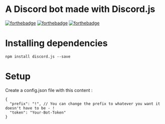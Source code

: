 # A Discord bot made with Discord.js
[![forthebadge](https://forthebadge.com/images/badges/built-with-love.svg)](https://forthebadge.com)
[![forthebadge](https://forthebadge.com/images/badges/contains-technical-debt.svg)](https://forthebadge.com)
[![forthebadge](https://forthebadge.com/images/badges/made-with-javascript.svg)](https://forthebadge.com)

# Installing dependencies
```
npm install discord.js --save
```

# Setup
Create a config.json file with this content :
```jsonc
{
  "prefix": "!", // You can change the prefix to whatever you want it doesn't have to be - !
  "token": "Your-Bot-Token"
}
```